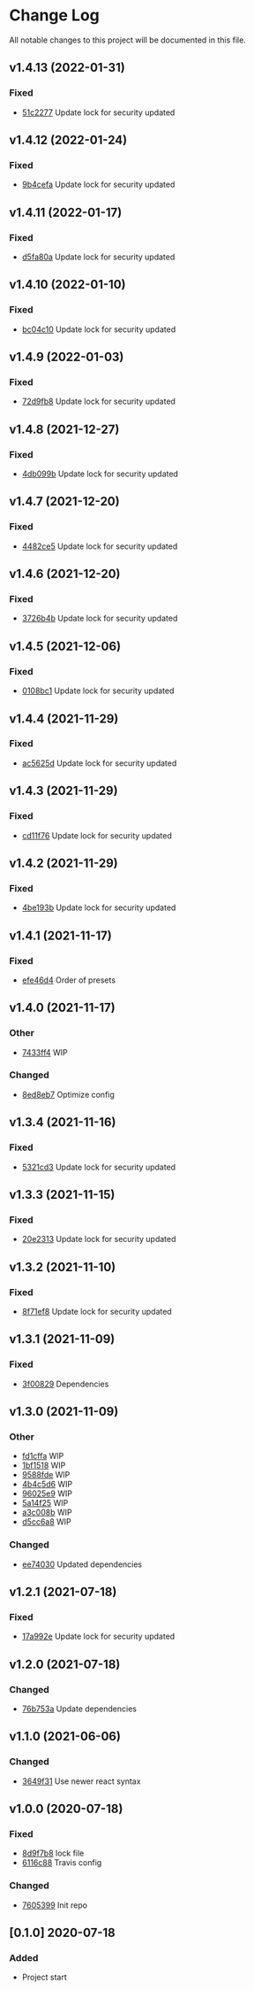 # Change Log
All notable changes to this project will be documented in this file.

## v1.4.13 (2022-01-31)
### Fixed
- [51c2277](https://github.com/fabulator/babel-config-fabulator/commit/51c22770b48bff87d73fc2a14b4a005989759bfb) Update lock for security updated

## v1.4.12 (2022-01-24)
### Fixed
- [9b4cefa](https://github.com/fabulator/babel-config-fabulator/commit/9b4cefa2a6659e3d52b443600da9ca642403ec91) Update lock for security updated

## v1.4.11 (2022-01-17)
### Fixed
- [d5fa80a](https://github.com/fabulator/babel-config-fabulator/commit/d5fa80aa201ebffc944a673aaa0a51eea85e2003) Update lock for security updated

## v1.4.10 (2022-01-10)
### Fixed
- [bc04c10](https://github.com/fabulator/babel-config-fabulator/commit/bc04c100217bc1c5614a5d0d7f0c0d56589a1ea5) Update lock for security updated

## v1.4.9 (2022-01-03)
### Fixed
- [72d9fb8](https://github.com/fabulator/babel-config-fabulator/commit/72d9fb8532845805c596af50d2408809f03d759b) Update lock for security updated

## v1.4.8 (2021-12-27)
### Fixed
- [4db099b](https://github.com/fabulator/babel-config-fabulator/commit/4db099b8f799459a3190a05cff84844553737baa) Update lock for security updated

## v1.4.7 (2021-12-20)
### Fixed
- [4482ce5](https://github.com/fabulator/babel-config-fabulator/commit/4482ce5746185f70995ff07e3f97cc8a7dcb4f83) Update lock for security updated

## v1.4.6 (2021-12-20)
### Fixed
- [3726b4b](https://github.com/fabulator/babel-config-fabulator/commit/3726b4bbb4aa0dbe4fcc8890bc77fb298cd40f3b) Update lock for security updated

## v1.4.5 (2021-12-06)
### Fixed
- [0108bc1](https://github.com/fabulator/babel-config-fabulator/commit/0108bc1ed85de08415880512d2f638f14b8d0a6e) Update lock for security updated

## v1.4.4 (2021-11-29)
### Fixed
- [ac5625d](https://github.com/fabulator/babel-config-fabulator/commit/ac5625d02f783935b29f7f5140e7c09a79d88cae) Update lock for security updated

## v1.4.3 (2021-11-29)
### Fixed
- [cd11f76](https://github.com/fabulator/babel-config-fabulator/commit/cd11f76d9d546826a869535ac6c612cad6565f96) Update lock for security updated

## v1.4.2 (2021-11-29)
### Fixed
- [4be193b](https://github.com/fabulator/babel-config-fabulator/commit/4be193b2d362523d0cc84df933fbbf3b8abf9925) Update lock for security updated

## v1.4.1 (2021-11-17)
### Fixed
- [efe46d4](https://github.com/fabulator/babel-config-fabulator/commit/efe46d4423206d9dfadef1c1ac8d5dd472a1587b) Order of presets

## v1.4.0 (2021-11-17)
### Other
- [7433ff4](https://github.com/fabulator/babel-config-fabulator/commit/7433ff4d4713d11298fa725a5a9e1dbb3db781df) WIP

### Changed
- [8ed8eb7](https://github.com/fabulator/babel-config-fabulator/commit/8ed8eb7889d5f1f46ae233f6f413f54eae685c89) Optimize config

## v1.3.4 (2021-11-16)
### Fixed
- [5321cd3](https://github.com/fabulator/babel-config-fabulator/commit/5321cd3686228b2dc0b02ac8db8e057a12d88347) Update lock for security updated

## v1.3.3 (2021-11-15)
### Fixed
- [20e2313](https://github.com/fabulator/babel-config-fabulator/commit/20e23132c3e88352b9990b14020e1d0096020dad) Update lock for security updated

## v1.3.2 (2021-11-10)
### Fixed
- [8f71ef8](https://github.com/fabulator/babel-config-fabulator/commit/8f71ef8bc81c094e703446a14eec0ca7f162e9d4) Update lock for security updated

## v1.3.1 (2021-11-09)
### Fixed
- [3f00829](https://github.com/fabulator/babel-config-fabulator/commit/3f00829c0b58264315d5007448e7f73028ed5c3c) Dependencies

## v1.3.0 (2021-11-09)
### Other
- [fd1cffa](https://github.com/fabulator/babel-config-fabulator/commit/fd1cffa50e7534d9c689e87c5455cbabb6e63ea2) WIP
- [1bf1518](https://github.com/fabulator/babel-config-fabulator/commit/1bf151811690461279935fad37ab61174cb4cc1a) WIP
- [9588fde](https://github.com/fabulator/babel-config-fabulator/commit/9588fdef637a2e78ff2f5d6dc7550dc12fddccc5) WIP
- [4b4c5d6](https://github.com/fabulator/babel-config-fabulator/commit/4b4c5d65ea95ec4a5f0cf4b0e0c5fac8e56ad441) WIP
- [96025e9](https://github.com/fabulator/babel-config-fabulator/commit/96025e906b058047270778c2225cd8a02a3b77c9) WIP
- [5a14f25](https://github.com/fabulator/babel-config-fabulator/commit/5a14f2579097c8e5265d39285aed10e0d282c6cd) WIP
- [a3c008b](https://github.com/fabulator/babel-config-fabulator/commit/a3c008b127214eaaa9272e661eb602fed82c393a) WIP
- [d5cc6a8](https://github.com/fabulator/babel-config-fabulator/commit/d5cc6a89bccf7b6c0df3f353f75160a327b30a0f) WIP

### Changed
- [ee74030](https://github.com/fabulator/babel-config-fabulator/commit/ee74030eabb9530478ff9a11c595ad81feb8687a) Updated dependencies

## v1.2.1 (2021-07-18)
### Fixed
- [17a992e](https://github.com/fabulator/babel-config-fabulator/commit/17a992e768be1ba29c51df938552aa798547615b) Update lock for security updated

## v1.2.0 (2021-07-18)
### Changed
- [76b753a](https://github.com/fabulator/babel-config-fabulator/commit/76b753af02fc990e16718092d7fd832fc231d5f1) Update dependencies

## v1.1.0 (2021-06-06)
### Changed
- [3649f31](https://github.com/fabulator/babel-config-fabulator/commit/3649f3168b91b1f62a48fe62e259cf201065294e) Use newer react syntax

## v1.0.0 (2020-07-18)
### Fixed
- [8d9f7b8](https://github.com/fabulator/babel-config-fabulator/commit/8d9f7b86340b44f4bd2c9d7166d2a9aaa7a84420) lock file
- [6116c88](https://github.com/fabulator/babel-config-fabulator/commit/6116c88c4255e3b96517bdb7030ad245b5027281) Travis config

### Changed
- [7605399](https://github.com/fabulator/babel-config-fabulator/commit/760539954a25f4d539eae2b82eff9f44b255832f) Init repo

## [0.1.0] 2020-07-18
### Added
- Project start
